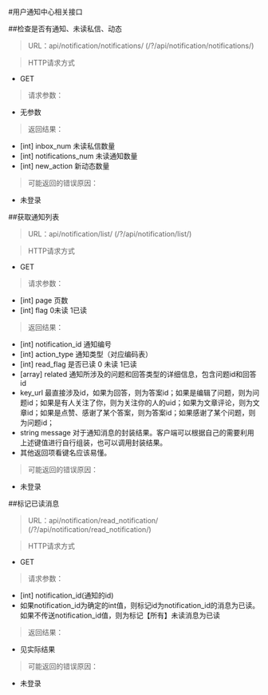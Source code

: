 #用户通知中心相关接口

##检查是否有通知、未读私信、动态

> URL：api/notification/notifications/  (/?/api/notification/notifications/)

> HTTP请求方式

- GET

> 请求参数：

- 无参数

> 返回结果：

- [int] inbox_num 未读私信数量
- [int] notifications_num 未读通知数量
- [int] new_action  新动态数量

> 可能返回的错误原因：

- 未登录

##获取通知列表

> URL：api/notification/list/  (/?/api/notification/list/)

> HTTP请求方式

- GET

> 请求参数：

- [int] page  页数
- [int] flag  0未读  1已读


> 返回结果：

- [int] notification_id 通知编号
- [int] action_type 通知类型（对应编码表）
- [int] read_flag 是否已读 0 未读 1已读
- [array]  related  通知所涉及的问题和回答类型的详细信息，包含问题id和回答id
- key_url 最直接涉及id，如果为回答，则为答案id；如果是编辑了问题，则为问题id；如果是有人关注了你，则为关注你的人的uid；如果为文章评论，则为文章id；如果是点赞、感谢了某个答案，则为答案id；如果感谢了某个问题，则为问题id；
- string message 对于通知消息的封装结果。客户端可以根据自己的需要利用上述键值进行自行组装，也可以调用封装结果。
- 其他返回项看键名应该易懂。

> 可能返回的错误原因：

- 未登录

##标记已读消息

> URL：api/notification/read_notification/  (/?/api/notification/read_notification/)

> HTTP请求方式

- GET

> 请求参数：

- [int]  notification_id(通知的id)
- 如果notification_id为确定的int值，则标记id为notification_id的消息为已读。如果不传送notification_id值，则为标记【所有】未读消息为已读

> 返回结果：

- 见实际结果

> 可能返回的错误原因：

- 未登录
